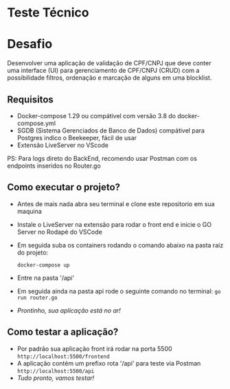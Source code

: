 # Teste Técnico


# Desafio

Desenvolver uma aplicação de validação de CPF/CNPJ que deve conter uma interface (UI) para
gerenciamento de CPF/CNPJ (CRUD) com a possibilidade filtros, ordenação e marcação de alguns em uma
blocklist.

## Requisitos

- Docker-compose 1.29 ou compátivel com versão 3.8 do docker-compose.yml
- SGDB (Sistema Gerenciados de Banco de Dados) compátivel para Postgres
indico o Beekeeper, fácil de usar
- Extensão LiveServer no VScode

PS: Para logs direto do BackEnd, recomendo usar Postman com os endpoints inseridos no Router.go


## Como executar o projeto?

- Antes de mais nada abra seu terminal e clone este repositorio em sua maquina

- Instale o LiveServer na extensão para rodar o front end e inicie o GO Server no Rodapé do VSCode

- Em seguida suba os containers rodando o comando abaixo na pasta raiz do projeto:

    ```docker-compose up ```
- Entre na pasta '/api' 

- Em seguida ainda na pasta api rode o seguinte comando no terminal:
    ```go run router.go```
- *Prontinho, sua aplicação está no ar!*
## Como testar a aplicação?
- Por padrão sua aplicação front irá rodar na porta 5500 ```http://localhost:5500/frontend```
- A aplicação contém um prefixo rota '/api' para teste via Postman ```http://localhost:5500/api```
- *Tudo pronto, vamos testar!*